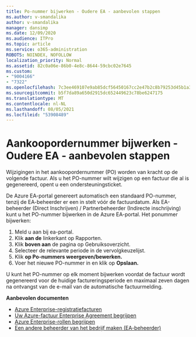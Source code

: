 ```yaml
---
title: Po-nummer bijwerken - Oudere EA - aanbevolen stappen
ms.author: v-smandalika
author: v-smandalika
manager: dansimp
ms.date: 12/09/2020
ms.audience: ITPro
ms.topic: article
ms.service: o365-administration
ROBOTS: NOINDEX, NOFOLLOW
localization_priority: Normal
ms.assetid: 82c0a06e-86b0-4e8c-8644-59cbc02e7645
ms.custom:
- "9004166"
- "7322"
ms.openlocfilehash: 7c3ee469107e9ab85dcf56450167cc2e47b2c8b79253d45b1a362959a869ba24
ms.sourcegitcommit: b5f7da89a650d2915dc652449623c78be6247175
ms.translationtype: MT
ms.contentlocale: nl-NL
ms.lasthandoff: 08/05/2021
ms.locfileid: "53908489"
---
```

# <a name="update-purchase-order-number---legacy-ea---recommended-steps"></a>Aankoopordernummer bijwerken - Oudere EA - aanbevolen stappen

Wijzigingen in het aankoopordernummer (PO) worden van kracht op de volgende factuur. Als u het PO-nummer wilt wijzigen op een factuur die al is gegenereerd, opent u een ondersteuningsticket. 

De Azure EA-portal genereert automatisch een standaard PO-nummer, tenzij de EA-beheerder er een in stelt vóór de factuurdatum. Als EA-beheerder (Direct Inschrijven) / Partnerbeheerder (Indirecte inschrijving) kunt u het PO-nummer bijwerken in de Azure EA-portal. Het ponummer bijwerken:

1. Meld u aan bij ea-portal.
2. Klik **aan de** linkerkant op Rapporten.
3. Klik **boven aan** de pagina op Gebruiksoverzicht.
4. Selecteer de relevante periode in de vervolgkeuzelijst.
5. Klik **op Po-nummers weergeven/bewerken.**
6. Voer het nieuwe PO-nummer in en klik op **Opslaan.**

U kunt het PO-nummer op elk moment bijwerken voordat de factuur wordt gegenereerd voor de huidige factureringsperiode en maximaal zeven dagen na ontvangst van de e-mail van de automatische factuurmelding. 

**Aanbevolen documenten**

- [Azure Enterprise-registratiefacturen](https://docs.microsoft.com/azure/cost-management-billing/manage/ea-portal-enrollment-invoices) 
- [Uw Azure-factuur Enterprise Agreement begrijpen](https://docs.microsoft.com/azure/cost-management-billing/understand/review-enterprise-agreement-bill)  
- [Azure Enterprise-rollen begrijpen](https://docs.microsoft.com/azure/cost-management-billing/manage/understand-ea-roles#add-a-new-enterprise-administrator) 
- [Een andere beheerder van het bedrijf maken (EA-beheerder)](https://docs.microsoft.com/azure/cost-management-billing/manage/ea-portal-administration#create-another-enterprise-administrator)
